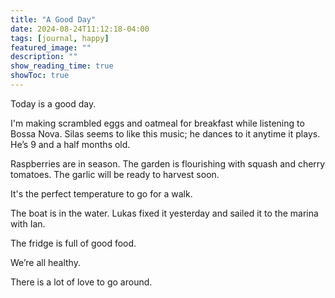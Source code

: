 ```yaml
---
title: "A Good Day"
date: 2024-08-24T11:12:18-04:00
tags: [journal, happy]
featured_image: ""
description: ""
show_reading_time: true
showToc: true
---
```

Today is a good day. 

I'm making scrambled eggs and oatmeal for breakfast while listening to Bossa Nova. Silas seems to like this music; he dances to it anytime it plays. He’s 9 and a half months old.

Raspberries are in season. The garden is flourishing with squash and cherry tomatoes. The garlic will be ready to harvest soon.

It's the perfect temperature to go for a walk.

The boat is in the water. Lukas fixed it yesterday and sailed it to the marina with Ian.

The fridge is full of good food.

We’re all healthy.

There is a lot of love to go around.